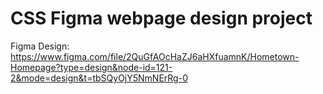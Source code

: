 # CSS Figma webpage design project

Figma Design: https://www.figma.com/file/2QuGfAOcHaZJ6aHXfuamnK/Hometown-Homepage?type=design&node-id=121-2&mode=design&t=tbSQyOjY5NmNErRg-0

